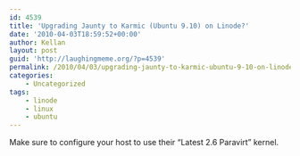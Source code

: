 ```yaml
---
id: 4539
title: 'Upgrading Jaunty to Karmic (Ubuntu 9.10) on Linode?'
date: '2010-04-03T18:59:52+00:00'
author: Kellan
layout: post
guid: 'http://laughingmeme.org/?p=4539'
permalink: /2010/04/03/upgrading-jaunty-to-karmic-ubuntu-9-10-on-linode/
categories:
    - Uncategorized
tags:
    - linode
    - linux
    - ubuntu
---
```


Make sure to configure your host to use their “Latest 2.6 Paravirt” kernel.
